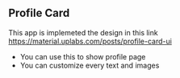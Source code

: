 
Profile Card
-------------

This app is implemeted the design in this link https://material.uplabs.com/posts/profile-card-ui

* You can use this to show profile page
* You can customize every text and images
